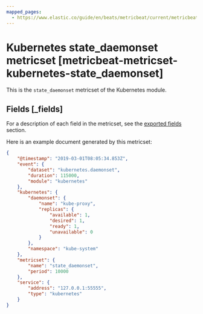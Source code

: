 ```yaml
---
mapped_pages:
  - https://www.elastic.co/guide/en/beats/metricbeat/current/metricbeat-metricset-kubernetes-state_daemonset.html
---
```


<!-- This file is generated! See scripts/docs_collector.py -->

# Kubernetes state_daemonset metricset [metricbeat-metricset-kubernetes-state_daemonset]

This is the `state_daemonset` metricset of the Kubernetes module.

## Fields [_fields]

For a description of each field in the metricset, see the [exported fields](/reference/metricbeat/exported-fields-kubernetes.md) section.

Here is an example document generated by this metricset:

```json
{
    "@timestamp": "2019-03-01T08:05:34.853Z",
    "event": {
        "dataset": "kubernetes.daemonset",
        "duration": 115000,
        "module": "kubernetes"
    },
    "kubernetes": {
        "daemonset": {
            "name": "kube-proxy",
            "replicas": {
                "available": 1,
                "desired": 1,
                "ready": 1,
                "unavailable": 0
            }
        },
        "namespace": "kube-system"
    },
    "metricset": {
        "name": "state_daemonset",
        "period": 10000
    },
    "service": {
        "address": "127.0.0.1:55555",
        "type": "kubernetes"
    }
}
```
